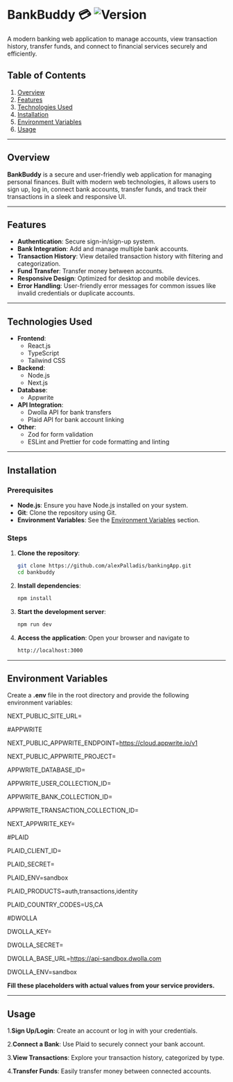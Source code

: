 # BankBuddy 💳 ![Version](https://img.shields.io/badge/Version-1.0-blue?style=for-the-badge)


A modern banking web application to manage accounts, view transaction history, transfer funds, and connect to financial services securely and efficiently.

## **Table of Contents**
1. [Overview](#overview)
2. [Features](#features)
3. [Technologies Used](#technologies-used)
4. [Installation](#installation)
5. [Environment Variables](#environment-variables)
6. [Usage](#usage)


---

## **Overview**

**BankBuddy** is a secure and user-friendly web application for managing personal finances. Built with modern web technologies, it allows users to sign up, log in, connect bank accounts, transfer funds, and track their transactions in a sleek and responsive UI.

---

## **Features**

- **Authentication**: Secure sign-in/sign-up system.
- **Bank Integration**: Add and manage multiple bank accounts.
- **Transaction History**: View detailed transaction history with filtering and categorization.
- **Fund Transfer**: Transfer money between accounts.
- **Responsive Design**: Optimized for desktop and mobile devices.
- **Error Handling**: User-friendly error messages for common issues like invalid credentials or duplicate accounts.

---

## **Technologies Used**

- **Frontend**:
  - React.js
  - TypeScript
  - Tailwind CSS
- **Backend**:
  - Node.js
  - Next.js
- **Database**:
  - Appwrite
- **API Integration**:
  - Dwolla API for bank transfers
  - Plaid API for bank account linking
- **Other**:
  - Zod for form validation
  - ESLint and Prettier for code formatting and linting

---

## **Installation**

### **Prerequisites**

- **Node.js**: Ensure you have Node.js installed on your system.
- **Git**: Clone the repository using Git.
- **Environment Variables**: See the [Environment Variables](#environment-variables) section.

### **Steps**

1. **Clone the repository**:
   ```bash
   git clone https://github.com/alexPalladis/bankingApp.git
   cd bankbuddy
   ```

2.  **Install dependencies**:
    ```bash
    npm install
     ```
3.  **Start the development server**:
    ```bash
    npm run dev
    ```
4.  **Access the application**:
    Open your browser and navigate to
    ```bash
    http://localhost:3000
    ```
---

## **Environment Variables**

Create a **.env** file in the root directory and provide the following environment variables:


NEXT_PUBLIC_SITE_URL=

#APPWRITE

NEXT_PUBLIC_APPWRITE_ENDPOINT=https://cloud.appwrite.io/v1

NEXT_PUBLIC_APPWRITE_PROJECT=

APPWRITE_DATABASE_ID=

APPWRITE_USER_COLLECTION_ID=

APPWRITE_BANK_COLLECTION_ID=

APPWRITE_TRANSACTION_COLLECTION_ID=

NEXT_APPWRITE_KEY=


#PLAID

PLAID_CLIENT_ID=

PLAID_SECRET=

PLAID_ENV=sandbox

PLAID_PRODUCTS=auth,transactions,identity

PLAID_COUNTRY_CODES=US,CA


#DWOLLA

DWOLLA_KEY=

DWOLLA_SECRET=

DWOLLA_BASE_URL=https://api-sandbox.dwolla.com

DWOLLA_ENV=sandbox

**Fill these placeholders with actual values from your service providers.**

---

## **Usage**

1.**Sign Up/Login**: Create an account or log in with your credentials.

2.**Connect a Bank**: Use Plaid to securely connect your bank account.

3.**View Transactions**: Explore your transaction history, categorized by type.

4.**Transfer Funds**: Easily transfer money between connected accounts.



